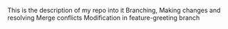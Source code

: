 This is the description of my repo into it
Branching, Making changes and resolving Merge conflicts 
Modification in feature-greeting branch
